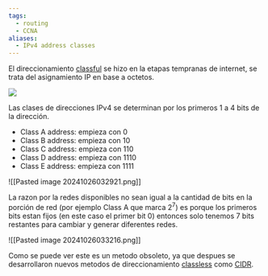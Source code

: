 ```yaml
---
tags:
  - routing
  - CCNA
aliases:
  - IPv4 address classes
---
```


El direccionamiento [classful]() se hizo en la etapas tempranas de internet, se trata del asignamiento IP en base a octetos.

![](ip-address-classes-1024x424.png)

Las clases de direcciones IPv4 se determinan por los primeros 1 a 4 bits de la dirección.
- Class A address: empieza con $0$
- Class B address: empieza con $10$
- Class C address: empieza con $110$
- Class D address: empieza con $1110$
- Class E address: empieza con $1111$

![[Pasted image 20241026032921.png]]

La razon por la redes disponibles no sean igual a la cantidad de bits en la porción de red (por ejemplo Class A que marca $2^7$) es porque los primeros bits estan fijos (en este caso el primer bit $0$) entonces solo tenemos 7 bits restantes para cambiar y generar diferentes redes. 

![[Pasted image 20241026033216.png]]



Como se puede ver este es un metodo obsoleto, ya que despues se desarrollaron nuevos metodos  de direccionamiento [classless](classless.md) como [CIDR](../IPv4%20addressing/CIDR.md).  

